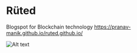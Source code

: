 # Rüted
Blogspot for Blockchain technology
https://pranav-manik.github.io/ruted.github.io/

![Alt text](https://github.com/pranav-manik/Ruted/blob/master/ruted.png)
